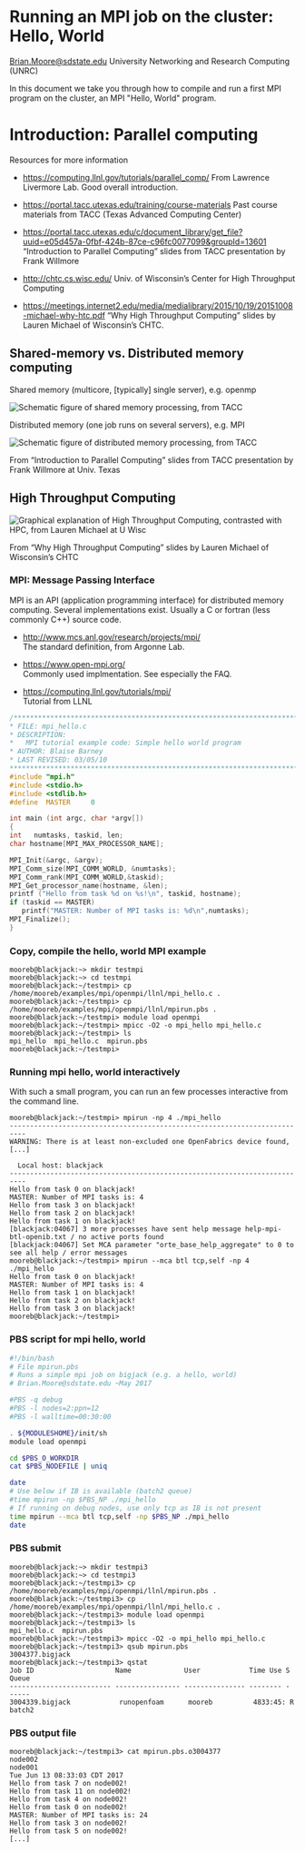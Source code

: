 

# Running an MPI job on the cluster:  Hello, World


[Brian.Moore@sdstate.edu](https://www.sdstate.edu/directory/brian-moore)  University Networking and Research Computing (UNRC)


In this document we take you through how to compile and run a first MPI program on the cluster, an MPI "Hello, World" program.

# Introduction: Parallel computing

Resources for more information

-   <https://computing.llnl.gov/tutorials/parallel_comp/>
    From Lawrence Livermore Lab. Good overall introduction.

-   <https://portal.tacc.utexas.edu/training/course-materials>
    Past course materials from TACC (Texas Advanced Computing Center)

-   <https://portal.tacc.utexas.edu/c/document_library/get_file?uuid=e05d457a-0fbf-424b-87ce-c96fc0077099&groupId=13601>\
    “Introduction to Parallel Computing” slides from TACC presentation
    by Frank Willmore

-   <http://chtc.cs.wisc.edu/>
    Univ. of Wisconsin’s Center for High Throughput Computing

-   <https://meetings.internet2.edu/media/medialibrary/2015/10/19/20151008-michael-why-htc.pdf>
    “Why High Throughput Computing” slides by Lauren Michael of
    Wisconsin’s CHTC.


## Shared-memory vs. Distributed memory computing

Shared memory (multicore, [typically] single server), e.g. openmp

![Schematic figure of shared memory processing, from TACC](https://raw.githubusercontent.com/sdsu-unrc/unrc_docs/master/cluster/shared-TACC.png)

Distributed memory (one job runs on several servers), e.g. MPI

![Schematic figure of distributed memory processing, from TACC](https://raw.githubusercontent.com/sdsu-unrc/unrc_docs/master/cluster/dist-TACC.png)

From “Introduction to Parallel Computing” slides from TACC presentation
by Frank Willmore at Univ. Texas

## High Throughput Computing

![Graphical explanation of High Throughput Computing, contrasted with HPC, from Lauren Michael at U Wisc](https://raw.githubusercontent.com/sdsu-unrc/unrc_docs/master/cluster/hpc-htc-lmichael-uwisc_crop.png)

From “Why High Throughput Computing” slides by Lauren Michael of
Wisconsin’s CHTC

### MPI: Message Passing Interface

MPI is an API (application programming interface) for distributed memory
computing. Several implementations exist. Usually a C or fortran (less
commonly C++) source code.

-   <http://www.mcs.anl.gov/research/projects/mpi/>\
    The standard definition, from Argonne Lab.

-   <https://www.open-mpi.org/>\
    Commonly used implmentation. See especially the FAQ.

-   <https://computing.llnl.gov/tutorials/mpi/>\
    Tutorial from LLNL

```C
/******************************************************************************
* FILE: mpi_hello.c
* DESCRIPTION:
*   MPI tutorial example code: Simple hello world program
* AUTHOR: Blaise Barney
* LAST REVISED: 03/05/10
******************************************************************************/
#include "mpi.h"
#include <stdio.h>
#include <stdlib.h>
#define  MASTER     0

int main (int argc, char *argv[])
{
int   numtasks, taskid, len;
char hostname[MPI_MAX_PROCESSOR_NAME];

MPI_Init(&argc, &argv);
MPI_Comm_size(MPI_COMM_WORLD, &numtasks);
MPI_Comm_rank(MPI_COMM_WORLD,&taskid);
MPI_Get_processor_name(hostname, &len);
printf ("Hello from task %d on %s!\n", taskid, hostname);
if (taskid == MASTER)
   printf("MASTER: Number of MPI tasks is: %d\n",numtasks);
MPI_Finalize();
}
```

### Copy, compile the hello, world MPI example

```
mooreb@blackjack:~> mkdir testmpi
mooreb@blackjack:~> cd testmpi
mooreb@blackjack:~/testmpi> cp /home/mooreb/examples/mpi/openmpi/llnl/mpi_hello.c .
mooreb@blackjack:~/testmpi> cp /home/mooreb/examples/mpi/openmpi/llnl/mpirun.pbs .
mooreb@blackjack:~/testmpi> module load openmpi
mooreb@blackjack:~/testmpi> mpicc -O2 -o mpi_hello mpi_hello.c
mooreb@blackjack:~/testmpi> ls
mpi_hello  mpi_hello.c  mpirun.pbs
mooreb@blackjack:~/testmpi>
```

### Running mpi hello, world interactively

With such a small program, you can run an few processes interactive from
the command line.

```
mooreb@blackjack:~/testmpi> mpirun -np 4 ./mpi_hello
--------------------------------------------------------------------------
WARNING: There is at least non-excluded one OpenFabrics device found,
[...]

  Local host: blackjack
--------------------------------------------------------------------------
Hello from task 0 on blackjack!
MASTER: Number of MPI tasks is: 4
Hello from task 3 on blackjack!
Hello from task 2 on blackjack!
Hello from task 1 on blackjack!
[blackjack:04067] 3 more processes have sent help message help-mpi-btl-openib.txt / no active ports found
[blackjack:04067] Set MCA parameter "orte_base_help_aggregate" to 0 to see all help / error messages
mooreb@blackjack:~/testmpi> mpirun --mca btl tcp,self -np 4 ./mpi_hello
Hello from task 0 on blackjack!
MASTER: Number of MPI tasks is: 4
Hello from task 1 on blackjack!
Hello from task 2 on blackjack!
Hello from task 3 on blackjack!
mooreb@blackjack:~/testmpi>
```

### PBS script for mpi hello, world

```bash
#!/bin/bash
# File mpirun.pbs
# Runs a simple mpi job on bigjack (e.g. a hello, world)
# Brian.Moore@sdstate.edu ~May 2017

#PBS -q debug
#PBS -l nodes=2:ppn=12
#PBS -l walltime=00:30:00

. ${MODULESHOME}/init/sh
module load openmpi

cd $PBS_O_WORKDIR
cat $PBS_NODEFILE | uniq

date
# Use below if IB is available (batch2 queue)
#time mpirun -np $PBS_NP ./mpi_hello
# If running on debug nodes, use only tcp as IB is not present
time mpirun --mca btl tcp,self -np $PBS_NP ./mpi_hello
date
```

### PBS submit

``` {.console}
mooreb@blackjack:~> mkdir testmpi3
mooreb@blackjack:~> cd testmpi3
mooreb@blackjack:~/testmpi3> cp /home/mooreb/examples/mpi/openmpi/llnl/mpirun.pbs .
mooreb@blackjack:~/testmpi3> cp /home/mooreb/examples/mpi/openmpi/llnl/mpi_hello.c .
mooreb@blackjack:~/testmpi3> module load openmpi
mooreb@blackjack:~/testmpi3> ls
mpi_hello.c  mpirun.pbs
mooreb@blackjack:~/testmpi3> mpicc -O2 -o mpi_hello mpi_hello.c
mooreb@blackjack:~/testmpi3> qsub mpirun.pbs
3004377.bigjack
mooreb@blackjack:~/testmpi3> qstat
Job ID                    Name             User            Time Use S Queue
------------------------- ---------------- --------------- -------- - -----
3004339.bigjack            runopenfoam      mooreb          4833:45: R batch2         
```

### PBS output file

``` {.console}
mooreb@blackjack:~/testmpi3> cat mpirun.pbs.o3004377
node002
node001
Tue Jun 13 08:33:03 CDT 2017
Hello from task 7 on node002!
Hello from task 11 on node002!
Hello from task 4 on node002!
Hello from task 0 on node002!
MASTER: Number of MPI tasks is: 24
Hello from task 3 on node002!
Hello from task 5 on node002!
[...]
```
